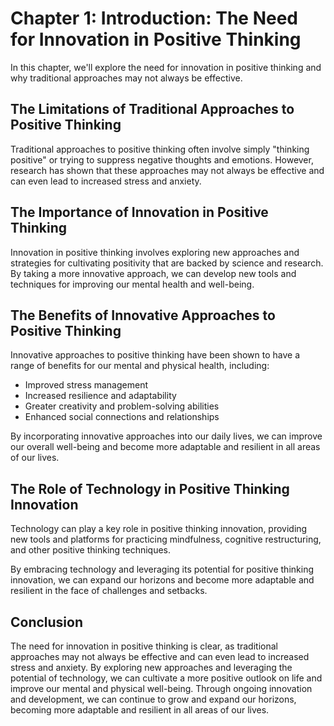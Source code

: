Chapter 1: Introduction: The Need for Innovation in Positive Thinking
=====================================================================

In this chapter, we'll explore the need for innovation in positive thinking and why traditional approaches may not always be effective.

The Limitations of Traditional Approaches to Positive Thinking
--------------------------------------------------------------

Traditional approaches to positive thinking often involve simply "thinking positive" or trying to suppress negative thoughts and emotions. However, research has shown that these approaches may not always be effective and can even lead to increased stress and anxiety.

The Importance of Innovation in Positive Thinking
-------------------------------------------------

Innovation in positive thinking involves exploring new approaches and strategies for cultivating positivity that are backed by science and research. By taking a more innovative approach, we can develop new tools and techniques for improving our mental health and well-being.

The Benefits of Innovative Approaches to Positive Thinking
----------------------------------------------------------

Innovative approaches to positive thinking have been shown to have a range of benefits for our mental and physical health, including:

* Improved stress management
* Increased resilience and adaptability
* Greater creativity and problem-solving abilities
* Enhanced social connections and relationships

By incorporating innovative approaches into our daily lives, we can improve our overall well-being and become more adaptable and resilient in all areas of our lives.

The Role of Technology in Positive Thinking Innovation
------------------------------------------------------

Technology can play a key role in positive thinking innovation, providing new tools and platforms for practicing mindfulness, cognitive restructuring, and other positive thinking techniques.

By embracing technology and leveraging its potential for positive thinking innovation, we can expand our horizons and become more adaptable and resilient in the face of challenges and setbacks.

Conclusion
----------

The need for innovation in positive thinking is clear, as traditional approaches may not always be effective and can even lead to increased stress and anxiety. By exploring new approaches and leveraging the potential of technology, we can cultivate a more positive outlook on life and improve our mental and physical well-being. Through ongoing innovation and development, we can continue to grow and expand our horizons, becoming more adaptable and resilient in all areas of our lives.
